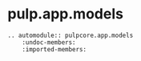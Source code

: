# pulp.app.models

```{eval-rst}
.. automodule:: pulpcore.app.models
    :undoc-members:
    :imported-members:
```
